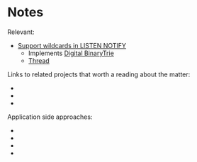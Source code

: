 # Notes

Relevant:

- [Support wildcards in LISTEN NOTIFY](https://commitfest.postgresql.org/48/4896/)
  - Implements [Digital BinaryTrie](https://www.opendatastructures.org/ods-java/13_1_BinaryTrie_digital_sea.html)
  - [Thread](https://www.postgresql.org/message-id/flat/CAN_hQmuysJpMzWcyhQwYtHpao8XXMpc48A8F=n-0e6x_z2P_Fw@mail.gmail.com)

Links to related projects that worth a reading about the matter:

- [](https://gitlab.com/microo8/pglistener/-/tree/master?ref_type=heads)
- [](https://tapoueh.org/blog/2018/07/postgresql-listen/notify/)
- [](https://www.postgresql.org/docs/16/libpq-example.html)


Application side approaches:

- [](https://www.baeldung.com/spring-postgresql-message-broker)
- [](https://github.com/emilbayes/pg-ipc/tree/master)
- [](https://dzone.com/articles/leveraging-postgres-listennotify-in-spring-boot)
- [](https://gitlab.com/3manuek/benchmark)